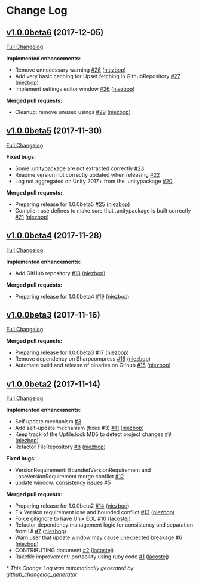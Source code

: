 # Change Log

## [v1.0.0beta6](https://github.com/DragonBox/uplift/tree/v1.0.0beta6) (2017-12-05)
[Full Changelog](https://github.com/DragonBox/uplift/compare/v1.0.0beta5...v1.0.0beta6)

**Implemented enhancements:**

- Remove unnecessary warning [\#28](https://github.com/DragonBox/uplift/pull/28) ([niezbop](https://github.com/niezbop))
- Add very basic caching for Upset fetching in GithubRepository [\#27](https://github.com/DragonBox/uplift/pull/27) ([niezbop](https://github.com/niezbop))
- Implement settings editor window [\#26](https://github.com/DragonBox/uplift/pull/26) ([niezbop](https://github.com/niezbop))

**Merged pull requests:**

- Cleanup: remove unused usings [\#29](https://github.com/DragonBox/uplift/pull/29) ([niezbop](https://github.com/niezbop))

## [v1.0.0beta5](https://github.com/DragonBox/uplift/tree/v1.0.0beta5) (2017-11-30)
[Full Changelog](https://github.com/DragonBox/uplift/compare/v1.0.0beta4...v1.0.0beta5)

**Fixed bugs:**

- Some .unitypackage are not extracted correctly [\#23](https://github.com/DragonBox/uplift/issues/23)
- Readme version not correctly updated when releasing [\#22](https://github.com/DragonBox/uplift/issues/22)
- Log not aggregated on Unity 2017+ from the .unitypackage [\#20](https://github.com/DragonBox/uplift/issues/20)

**Merged pull requests:**

- Preparing release for 1.0.0beta5 [\#25](https://github.com/DragonBox/uplift/pull/25) ([niezbop](https://github.com/niezbop))
- Compiler: use defines to make sure that .unitypackage is built correctly [\#21](https://github.com/DragonBox/uplift/pull/21) ([niezbop](https://github.com/niezbop))

## [v1.0.0beta4](https://github.com/DragonBox/uplift/tree/v1.0.0beta4) (2017-11-28)
[Full Changelog](https://github.com/DragonBox/uplift/compare/v1.0.0beta3...v1.0.0beta4)

**Implemented enhancements:**

- Add GitHub repository [\#18](https://github.com/DragonBox/uplift/pull/18) ([niezbop](https://github.com/niezbop))

**Merged pull requests:**

- Preparing release for 1.0.0beta4 [\#19](https://github.com/DragonBox/uplift/pull/19) ([niezbop](https://github.com/niezbop))

## [v1.0.0beta3](https://github.com/DragonBox/uplift/tree/v1.0.0beta3) (2017-11-16)
[Full Changelog](https://github.com/DragonBox/uplift/compare/v1.0.0beta2...v1.0.0beta3)

**Merged pull requests:**

- Preparing release for 1.0.0beta3 [\#17](https://github.com/DragonBox/uplift/pull/17) ([niezbop](https://github.com/niezbop))
- Remove dependency on Sharpcompress [\#16](https://github.com/DragonBox/uplift/pull/16) ([niezbop](https://github.com/niezbop))
- Automate build and release of binaries on Github [\#15](https://github.com/DragonBox/uplift/pull/15) ([niezbop](https://github.com/niezbop))

## [v1.0.0beta2](https://github.com/DragonBox/uplift/tree/v1.0.0beta2) (2017-11-14)
[Full Changelog](https://github.com/DragonBox/uplift/compare/v1.0.0beta1...v1.0.0beta2)

**Implemented enhancements:**

- Self update mechanism [\#3](https://github.com/DragonBox/uplift/issues/3)
- Add self-update mechanism \(fixes \#3\) [\#11](https://github.com/DragonBox/uplift/pull/11) ([niezbop](https://github.com/niezbop))
- Keep track of the Upfile.lock MD5 to detect project changes [\#9](https://github.com/DragonBox/uplift/pull/9) ([niezbop](https://github.com/niezbop))
- Refactor FileRepository [\#8](https://github.com/DragonBox/uplift/pull/8) ([niezbop](https://github.com/niezbop))

**Fixed bugs:**

- VersionRequirement: BoundedVersionRequirement and LoseVersionRequirement merge conflict [\#12](https://github.com/DragonBox/uplift/issues/12)
- update window: consistency issues [\#5](https://github.com/DragonBox/uplift/issues/5)

**Merged pull requests:**

- Preparing release for 1.0.0beta2 [\#14](https://github.com/DragonBox/uplift/pull/14) ([niezbop](https://github.com/niezbop))
- Fix Version requirement lose and bounded conflict [\#13](https://github.com/DragonBox/uplift/pull/13) ([niezbop](https://github.com/niezbop))
- Force gitignore to have Unix EOL [\#10](https://github.com/DragonBox/uplift/pull/10) ([lacostej](https://github.com/lacostej))
- Refactor dependency management logic for consistency and separation from UI [\#7](https://github.com/DragonBox/uplift/pull/7) ([niezbop](https://github.com/niezbop))
- Warn user that update window may cause unexpected breakage [\#6](https://github.com/DragonBox/uplift/pull/6) ([niezbop](https://github.com/niezbop))
- CONTRIBUTING document [\#2](https://github.com/DragonBox/uplift/pull/2) ([lacostej](https://github.com/lacostej))
- Rakefile improvement: portability using ruby code [\#1](https://github.com/DragonBox/uplift/pull/1) ([lacostej](https://github.com/lacostej))



\* *This Change Log was automatically generated by [github_changelog_generator](https://github.com/skywinder/Github-Changelog-Generator)*